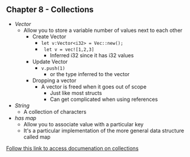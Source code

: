 ## Chapter 8 - Collections



* _Vector_
  * Allow you to store a variable number of values next to each other
    * Create Vector
      * `let v:Vector<i32> = Vec::new();` 
      * ` let v = vec![1,2,3]` 
        * Inferred i32 since it has i32 values
    * Update Vector
      * `v.push(1)`
        * or the type inferred to the vector
    * Dropping a vector
      * A vector is freed when it goes out of scope
        * Just like most structs
        * Can get complicated when using references
* _String_
  * A collection of characters
* _has map_
  * Allow you to associate value with a particular key
  * It's a particular implementation of the more general data structure called map



[Follow this link to access documenation on collections](https://doc.rust-lang.org/stable/std/collections/)